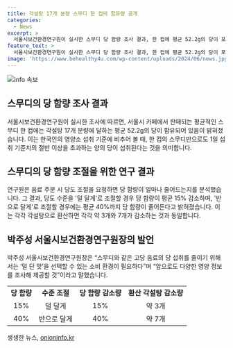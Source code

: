```yaml
---
title: 각설탕 17개 분량 스무디 한 컵의 함유량 공개
categories:
  - News
excerpt: >
  서울시보건환경연구원이 실시한 스무디 당 함량 조사 결과, 한 컵에 평균 52.2g의 당이 포함되어 있음이 밝혀졌다. 이는 1일 섭취 기준치의 절반 이상을 초과하는 수준으로, 최고 당 함량은 94.6g에 이른다. 다행히도 음료 주문 시 당도 조절을 요청하면 평균 15% 혹은 40%의 당 함량을 줄일 수 있음을 확인했다. 이에 대한 응답으로 박주성 서울시보건환경연구원장은 고당 음료의 당 섭취를 줄이기 위해 덜 단 맛을 선택할 수 있는 소비 환경이 필요하다고 밝혔다.
feature_text: >
  서울시보건환경연구원이 실시한 스무디 당 함량 조사 결과, 한 컵에 평균 52.2g의 당이 포함되어 있음이 밝혀졌다. 이는 1일 섭취 기준치의 절반 이상을 초과하는 수준으로, 최고 당 함량은 94.6g에 이른다. 다행히도 음료 주문 시 당도 조절을 요청하면 평균 15% 혹은 40%의 당 함량을 줄일 수 있음을 확인했다. 이에 대한 응답으로 박주성 서울시보건환경연구원장은 고당 음료의 당 섭취를 줄이기 위해 덜 단 맛을 선택할 수 있는 소비 환경이 필요하다고 밝혔다.
image: 'https://www.behealthy4u.com/wp-content/uploads/2024/06/news.jpg'
---
```


<p><img src="https://www.behealthy4u.com/wp-content/uploads/2024/06/news.jpg" alt="info 속보" /></p>

<h2 data-ke-size="size26">스무디의 당 함량 조사 결과</h2>

<p data-ke-size="size16">서울시보건환경연구원이 실시한 조사에 따르면, 서울시 카페에서 판매되는 평균적인 스무디 한 컵에는 각설탕 17개 분량에 달하는 평균 52.2g의 당이 함유되어 있음이 밝혀졌습니다. 이는 한국인의 영양소 섭취 기준에 비추어 볼 때, 한 컵의 스무디만으로도 1일 섭취 기준치의 절반 이상을 초과하는 양의 당이 섭취된다는 것을 의미합니다.</p>

<h2 data-ke-size="size26">스무디의 당 함량 조절을 위한 연구 결과</h2>

<p data-ke-size="size16">연구원은 음료 주문 시 당도 조절을 요청하면 당 함량이 얼마나 줄어드는지를 분석했습니다. 그 결과, 당도 수준을 '덜 달게'로 조절할 경우 당 함량이 평균 15% 감소하며, '반으로 달게'로 조절할 경우에는 평균 40%까지 당 함량이 줄어든다고 밝혀졌습니다. 이는 각각 각설탕으로 환산하면 각각 약 3개와 7개가 감소하는 것과 동일합니다.</p>

<h2 data-ke-size="size26">박주성 서울시보건환경연구원장의 발언</h2>

<p data-ke-size="size16">박주성 서울시보건환경연구원장은 “스무디와 같은 고당 음료의 당 섭취를 줄이기 위해서는 ‘덜 단 맛’을 선택할 수 있는 소비 환경이 필요하다”며 “앞으로도 다양한 영양 정보를 조사해 제공할 것”이라고 말했습니다.</p>

<table>
    <tbody>
        <tr>
            <td style="text-align: center; height: 17px;"><b>당 함량</b></td>
            <td style="text-align: center; height: 17px;"><b>수준 조절</b></td>
            <td style="text-align: center; height: 17px;"><b>당 함량 감소량</b></td>
            <td style="text-align: center; height: 17px;"><b>환산 각설탕 감소량</b></td>
        </tr>
        <tr>
            <td style="text-align: center; height: 17px;">15%</td>
            <td style="text-align: center; height: 17px;">덜 달게</td>
            <td style="text-align: center; height: 17px;">15%</td>
            <td style="text-align: center; height: 17px;">약 3개</td>
        </tr>
        <tr>
            <td style="text-align: center; height: 17px;">40%</td>
            <td style="text-align: center; height: 17px;">반으로 달게</td>
            <td style="text-align: center; height: 17px;">40%</td>
            <td style="text-align: center; height: 17px;">약 7개</td>
        </tr>
    </tbody>
</table>
생생한 뉴스, <a href="https://onioninfo.kr" rel="dofollow">onioninfo.kr</a>


